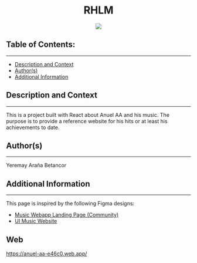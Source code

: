 <h1 align="center">RHLM</h1>
<p align="center"><img src="https://e0.pxfuel.com/wallpapers/142/347/desktop-wallpaper-real-hasta-la-muerte-reggaeton.jpg"/></p> 

## Table of Contents:
---

- [Description and Context](#description-and-context)
- [Author(s)](#authors)
- [Additional Information](#additional-information)

## Description and Context
---
This is a project built with React about Anuel AA and his music. The purpose is to provide a reference website for his hits or at least his achievements to date.

## Author(s)
---
Yeremay Araña Betancor

## Additional Information
---
This page is inspired by the following Figma designs:
- [Music Webapp Landing Page (Community)](https://www.figma.com/file/seg5QrchUcAvTuu4wVcazh/Music-Webapp-Landing-Page-(Community)?type=design&node-id=0-1&mode=design&t=EJjKVkZPueL7lQW2-0)
- [UI Music Website](https://www.figma.com/community/file/1102658373240576308/ui-music-website?searchSessionId=lv5ik2l6-ud7u0h36gel)

## Web
https://anuel-aa-e46c0.web.app/
